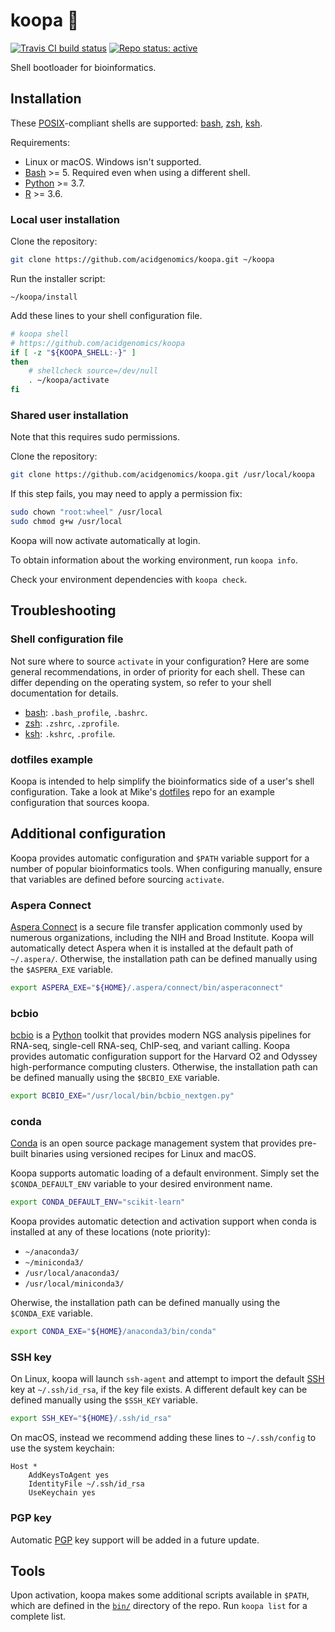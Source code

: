 # koopa 🐢

[![Travis CI build status](https://travis-ci.com/acidgenomics/koopa.svg?branch=master)](https://travis-ci.com/acidgenomics/koopa)
[![Repo status: active](http://www.repostatus.org/badges/latest/active.svg)](http://www.repostatus.org/#active)

Shell bootloader for bioinformatics.



## Installation

These [POSIX][]-compliant shells are supported: [bash][], [zsh][], [ksh][].

Requirements:

- Linux or macOS. Windows isn't supported.
- [Bash][] >= 5. Required even when using a different shell.
- [Python][] >= 3.7.
- [R][] >= 3.6.

### Local user installation

Clone the repository:

```sh
git clone https://github.com/acidgenomics/koopa.git ~/koopa
```

Run the installer script:

```
~/koopa/install
```

Add these lines to your shell configuration file.

```sh
# koopa shell
# https://github.com/acidgenomics/koopa
if [ -z "${KOOPA_SHELL:-}" ]
then
    # shellcheck source=/dev/null
    . ~/koopa/activate
fi
```

### Shared user installation

Note that this requires sudo permissions.

Clone the repository:

```sh
git clone https://github.com/acidgenomics/koopa.git /usr/local/koopa
```

If this step fails, you may need to apply a permission fix:

```sh
sudo chown "root:wheel" /usr/local
sudo chmod g+w /usr/local
```






Koopa will now activate automatically at login.

To obtain information about the working environment, run `koopa info`.

Check your environment dependencies with `koopa check`.



## Troubleshooting

### Shell configuration file

Not sure where to source `activate` in your configuration? Here are some general recommendations, in order of priority for each shell. These can differ depending on the operating system, so refer to your shell documentation for details.

- [bash][]: `.bash_profile`, `.bashrc`.
- [zsh][]: `.zshrc`, `.zprofile`.
- [ksh][]: `.kshrc`, `.profile`.

### dotfiles example

Koopa is intended to help simplify the bioinformatics side of a user's shell configuration. Take a look at Mike's [dotfiles][] repo for an example configuration that sources koopa.



## Additional configuration

Koopa provides automatic configuration and `$PATH` variable support for a number of popular bioinformatics tools. When configuring manually, ensure that variables are defined before sourcing `activate`.

### Aspera Connect

[Aspera Connect][] is a secure file transfer application commonly used by numerous organizations, including the NIH and Broad Institute. Koopa will automatically detect Aspera when it is installed at the default path of `~/.aspera/`. Otherwise, the installation path can be defined manually using the `$ASPERA_EXE` variable.

```bash
export ASPERA_EXE="${HOME}/.aspera/connect/bin/asperaconnect"
```

### bcbio

[bcbio][] is a [Python][] toolkit that provides modern NGS analysis pipelines for RNA-seq, single-cell RNA-seq, ChIP-seq, and variant calling. Koopa provides automatic configuration support for the Harvard O2 and Odyssey high-performance computing clusters. Otherwise, the installation path can be defined manually using the `$BCBIO_EXE` variable.

```bash
export BCBIO_EXE="/usr/local/bin/bcbio_nextgen.py"
```

### conda

[Conda][] is an open source package management system that provides pre-built binaries using versioned recipes for Linux and macOS.

Koopa supports automatic loading of a default environment.
Simply set the `$CONDA_DEFAULT_ENV` variable to your desired environment name.

```bash
export CONDA_DEFAULT_ENV="scikit-learn"
```

Koopa provides automatic detection and activation support when conda is installed at any of these locations (note priority):

- `~/anaconda3/`
- `~/miniconda3/`
- `/usr/local/anaconda3/`
- `/usr/local/miniconda3/`

Oherwise, the installation path can be defined manually using the `$CONDA_EXE` variable.

```bash
export CONDA_EXE="${HOME}/anaconda3/bin/conda"
```

### SSH key

On Linux, koopa will launch `ssh-agent` and attempt to import the default [SSH][] key at `~/.ssh/id_rsa`, if the key file exists. A different default key can be defined manually using the `$SSH_KEY` variable.

```bash
export SSH_KEY="${HOME}/.ssh/id_rsa"
```

On macOS, instead we recommend adding these lines to `~/.ssh/config` to use the system keychain:

```
Host *
    AddKeysToAgent yes
    IdentityFile ~/.ssh/id_rsa
    UseKeychain yes
```

### PGP key

Automatic [PGP][] key support will be added in a future update.



## Tools

Upon activation, koopa makes some additional scripts available in `$PATH`, which are defined in the [`bin/`](bin/) directory of the repo. Run `koopa list` for a complete list.



[Aspera Connect]: https://downloads.asperasoft.com/connect2/
[Bash]: https://www.gnu.org/software/bash/  "Bourne again shell"
[bcbio]: https://bcbio-nextgen.readthedocs.io/
[Conda]: https://conda.io/
[dotfiles]: https://github.com/mjsteinbaugh/dotfiles/
[Fish]: https://fishshell.com/
[Git]: https://git-scm.com/
[ksh]: http://www.kornshell.com/  "KornShell"
[PGP]: https://www.openpgp.org/
[POSIX]: https://en.wikipedia.org/wiki/POSIX  "Portable Operating System Interface"
[Python]: https://www.python.org/
[R]: https://www.r-project.org/
[SSH]: https://en.wikipedia.org/wiki/Secure_Shell
[tcsh]: https://en.wikipedia.org/wiki/Tcsh
[Zsh]: https://www.zsh.org/  "Z shell"

